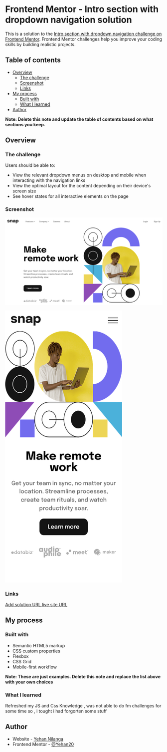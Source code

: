 # Frontend Mentor - Intro section with dropdown navigation solution

This is a solution to the [Intro section with dropdown navigation challenge on Frontend Mentor](https://www.frontendmentor.io/challenges/intro-section-with-dropdown-navigation-ryaPetHE5). Frontend Mentor challenges help you improve your coding skills by building realistic projects. 

## Table of contents

- [Overview](#overview)
  - [The challenge](#the-challenge)
  - [Screenshot](#screenshot)
  - [Links](#links)
- [My process](#my-process)
  - [Built with](#built-with)
  - [What I learned](#what-i-learned)
- [Author](#author)


**Note: Delete this note and update the table of contents based on what sections you keep.**

## Overview

### The challenge

Users should be able to:

- View the relevant dropdown menus on desktop and mobile when interacting with the navigation links
- View the optimal layout for the content depending on their device's screen size
- See hover states for all interactive elements on the page

### Screenshot

![](ui/lg.png)

![](ui/sm.png)



### Links
 [Add solution URL ](https://www.frontendmentor.io/solutions/intro-section-with-dropdown-navigation-BJQKpkTL9)
 [live site URL](https://yn-intro-section-with-dropdown-navigation.netlify.app/)

## My process

### Built with

- Semantic HTML5 markup
- CSS custom properties
- Flexbox
- CSS Grid
- Mobile-first workflow


**Note: These are just examples. Delete this note and replace the list above with your own choices**

### What I learned

Refreshed my JS and Css Knowledge , was not able to do fm challenges for some time so , i tought i had forgorten some stuff


## Author

- Website - [Yehan Nilanga](https://yehan-nilanga.netlify.app/)
- Frontend Mentor - [@Yehan20](https://www.frontendmentor.io/profile/Yehan20)


